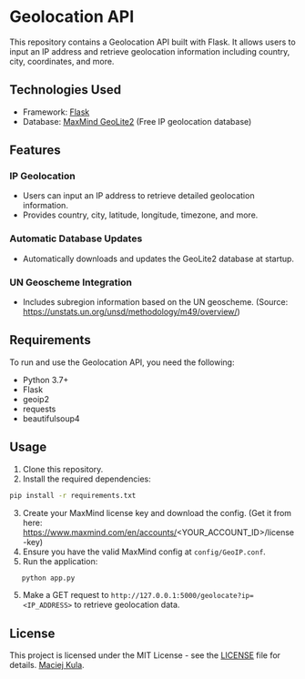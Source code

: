 # Geolocation API

This repository contains a Geolocation API built with Flask. It allows users to input an IP address and retrieve geolocation information including country, city, coordinates, and more.

## Technologies Used

- Framework: [Flask](https://flask.palletsprojects.com/)
- Database: [MaxMind GeoLite2](https://dev.maxmind.com/geoip/geoip2/geolite2/) (Free IP geolocation database)

## Features

### IP Geolocation
- Users can input an IP address to retrieve detailed geolocation information.
- Provides country, city, latitude, longitude, timezone, and more.

### Automatic Database Updates
- Automatically downloads and updates the GeoLite2 database at startup.

### UN Geoscheme Integration
- Includes subregion information based on the UN geoscheme. (Source: https://unstats.un.org/unsd/methodology/m49/overview/)

## Requirements

To run and use the Geolocation API, you need the following:

- Python 3.7+
- Flask
- geoip2
- requests
- beautifulsoup4

## Usage

1. Clone this repository.
2. Install the required dependencies:

```bash
pip install -r requirements.txt
```

3. Create your MaxMind license key and download the config. (Get it from here: https://www.maxmind.com/en/accounts/<YOUR_ACCOUNT_ID>/license-key)
4. Ensure you have the valid MaxMind config at `config/GeoIP.conf`.
5. Run the application:
```bash
   python app.py
```
5. Make a GET request to `http://127.0.0.1:5000/geolocate?ip=<IP_ADDRESS>` to retrieve geolocation data.

## License
This project is licensed under the MIT License - see the [LICENSE](LICENSE) file for details. [Maciej Kula](https://github.com/mcjkula).
